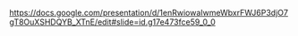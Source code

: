 https://docs.google.com/presentation/d/1enRwiowaIwmeWbxrFWJ6P3djO7gT8OuXSHDQYB_XTnE/edit#slide=id.g17e473fce59_0_0
